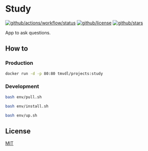 # Study

[![github/actions/workflow/status](https://img.shields.io/github/actions/workflow/status/brtmvdl/study/docker-push.yml)](https://img.shields.io/github/actions/workflow/status/brtmvdl/study/docker-push.yml) [![github/license](https://img.shields.io/github/license/brtmvdl/study)](https://img.shields.io/github/license/brtmvdl/study) [![github/stars](https://img.shields.io/github/stars/brtmvdl/study?style=social)](https://img.shields.io/github/stars/brtmvdl/antify?style=social)

App to ask questions.

## How to

### Production

```sh
docker run -d -p 80:80 tmvdl/projects:study
```

### Development

```sh
bash env/pull.sh 

bash env/install.sh 

bash env/up.sh 
```

## License

[MIT](./LICENSE)
